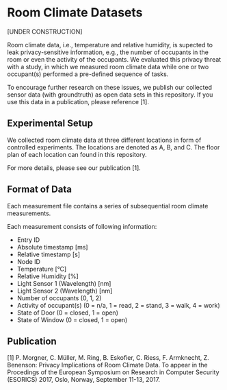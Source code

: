 # Room Climate Datasets

[UNDER CONSTRUCTION]

Room climate data, i.e., temperature and relative humidity, is supected to leak privacy-sensitive information, e.g., the number of occupants in the room or even the activity of the occupants. We evaluated this privacy threat with a study, in which we measured room climate data while one or two occupant(s) performed a pre-defined sequence of tasks.

To encourage further research on these issues, we publish our collected sensor data (with groundtruth) as open data sets in this repository. If you use this data in a publication, please reference [1].

## Experimental Setup

We collected room climate data at three different locations in form of controlled experiments. The locations are denoted as A, B, and C. 
The floor plan of each location can found in this repository.

For more details, please see our publication [1].

## Format of Data

Each measurement file contains a series of subsequential room climate measurements. 

Each measurement consists of following information:

* Entry ID
* Absolute timestamp [ms]
* Relative timestamp [s]
* Node ID
* Temperature [°C]
* Relative Humidity [%]
* Light Sensor 1 (Wavelength) [nm]
* Light Sensor 2 (Wavelength) [nm]
* Number of occupants (0, 1, 2)
* Activity of occupant(s) (0 = n/a, 1 = read, 2 = stand, 3 = walk, 4 = work)
* State of Door (0 = closed, 1 = open)
* State of Window (0 = closed, 1 = open)

## Publication

[1] P. Morgner, C. Müller, M. Ring, B. Eskofier, C. Riess, F. Armknecht, Z. Benenson: Privacy Implications of Room Climate Data. To appear in the Procedings of the European Symposium on Research in Computer Security (ESORICS) 2017, Oslo, Norway, September 11-13, 2017. 
